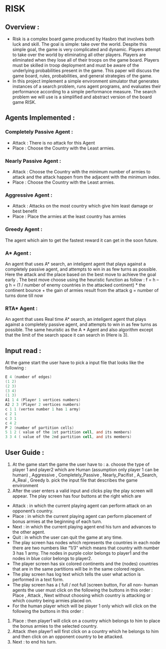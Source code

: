 # RISK
## Overview :
- Risk is a complex board game produced by Hasbro that involves both luck and skill. The goal is simple: take over the world. Despite this simple goal, the game is very complicated and dynamic. Players attempt to take over the world by eliminating all other players. Players are eliminated when they lose all of their troops on the game board. Players must be skilled in troop deployment and must be aware of the underlying probabilities present in the game. This paper will discuss the game board, rules, probabilities, and general strategies of the game.
- In this project implement a simple environment simulator that generates instances of a search problem, runs agent programs, and evaluates their performance according to a simple performance measure. The search problem we will use is a simplified and abstract
version of the board game RISK.

## Agents Implemented :

### Completely Passive Agent :
- Attack : There is no attack for this Agent
- Place : Choose the Country with the Least armies.

### Nearly Passive Agent :
- Attack : Choose the Country with the minimum number of armies to attack and the attack happen from the adjacent with the minimum index.
- Place : Choose the Country with the Least armies.

### Aggressive Agent :
- Attack : Attacks on the most country which give him least damage or best benefit
- Place : Place the armies at the least country has armies

### Greedy Agent :
The agent which aim to get the fastest reward it can get in the soon future.

### A* Agent :
An agent that uses A* search, an inteligent agent that plays against a completely passive agent, and attempts to win in as few turns as possible.
Here the attack and the place based on the best move to achieve the goal early .
The best move choose using the heuristic function as follow :
f = h – g
h = (1 / number of enemy countries in the attacked continent) * the continent bounce + the gain of armies result from the attack
g = number of turns done till now

### RTA* Agent :
An agent that uses Real time A* search, an inteligent agent that plays against a completely passive agent, and attempts to win in as few turns as possible.
The same heuristic as the A * Agent and also algorithm except that the limit of the search space it can search in (Here is 3).

## Input read :
At the game start the user have to pick a input file that looks like the following :
``` V 4 (number of vertices)
E 4 (number of edges)
(1 2)
(2 3)
(3 4)
(1 3)
A1 1 4 (Player 1 vertices numbers)
A2 2 3 (Player 2 vertices numbers)
c 1 1 (vertex number 1 has 1 army)
c 2 1
c 3 1
c 4 2
P 2 (number of partition cells)
5 1 2 ( value of the 1st partition cell, and its members)
3 3 4 ( value of the 2nd partition cell, and its members)
```
## User Guide :
1. At the game start the game the user have to :
a. choose the type of player 1 and player2 which are Human (assumption only player 1 can be human) , Aggressive , Completely_Passive , Nearly_Pacifist  , A_Search,  A_Real , Greedy
b. pick the input file that describes the game environment
2. After the user enters a valid input and clicks play the play screen will appear.
The play screen has four buttons at the right which are
- Attack : in which the current playing agent can perform attack on an opponent’s country.
- Place : in which the current playing agent can perform placement  of bonus armies at the beginning of each turn.
- Next : in which the current playing agent end his turn and advances to the other agent.
- Quit : in which the user can quit the game at any time.
- The play screen has nodes which represents the countries in each node there are two numbers like “1/3" which means that country with number 3 has 1 army. The nodes in purple color belongs to player1 and the nodes in blue color belongs to player2.
- The player screen has six colored continents and the (nodes) countries that are in the same partitions will be in the same colored region.
- The play screen has log text which tells the user what action is performed in a text form.
- The play screen has a ( full / not full )screen button, For all non- human agents the user must click on the following the buttons in this order : Place , Attack , Next without choosing which country is attacking or which country being armies placed on.
- For the human player which will be player 1 only which will click on the following the buttons in this order :
1.	Place : then player1 will click on a country which belongs to him to place the bonus armies to the selected country.
2.	Attack :then player1 will first click on a country which he belongs to him and then click on an opponent country to be attacked.
3.	Next : to end his turn.
